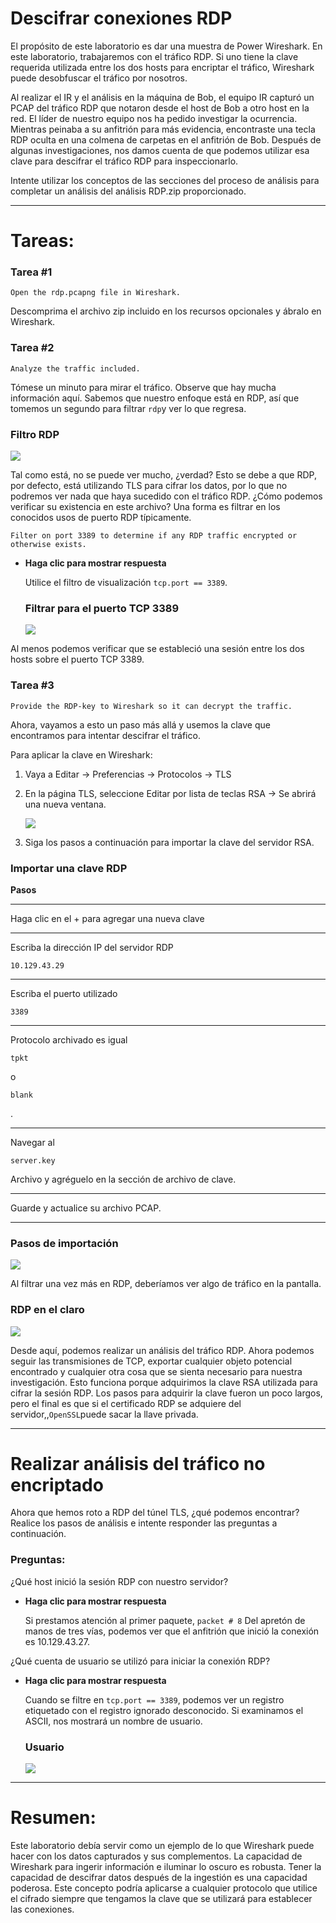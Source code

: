 # Descifrar conexiones RDP

El propósito de este laboratorio es dar una muestra de Power Wireshark. En este laboratorio, trabajaremos con el tráfico RDP. Si uno tiene la clave requerida utilizada entre los dos hosts para encriptar el tráfico, Wireshark puede desobfuscar el tráfico por nosotros.

Al realizar el IR y el análisis en la máquina de Bob, el equipo IR capturó un PCAP del tráfico RDP que notaron desde el host de Bob a otro host en la red. El líder de nuestro equipo nos ha pedido investigar la ocurrencia. Mientras peinaba a su anfitrión para más evidencia, encontraste una tecla RDP oculta en una colmena de carpetas en el anfitrión de Bob. Después de algunas investigaciones, nos damos cuenta de que podemos utilizar esa clave para descifrar el tráfico RDP para inspeccionarlo.

Intente utilizar los conceptos de las secciones del proceso de análisis para completar un análisis del análisis RDP.zip proporcionado.

---

# **Tareas:**

### **Tarea #1**

`Open the rdp.pcapng file in Wireshark.`

Descomprima el archivo zip incluido en los recursos opcionales y ábralo en Wireshark.

### **Tarea #2**

`Analyze the traffic included.`

Tómese un minuto para mirar el tráfico. Observe que hay mucha información aquí. Sabemos que nuestro enfoque está en RDP, así que tomemos un segundo para filtrar `rdp`y ver lo que regresa.

### **Filtro RDP**

![](https://academy.hackthebox.com/storage/modules/81/enc-rdp.png)

Tal como está, no se puede ver mucho, ¿verdad? Esto se debe a que RDP, por defecto, está utilizando TLS para cifrar los datos, por lo que no podremos ver nada que haya sucedido con el tráfico RDP. ¿Cómo podemos verificar su existencia en este archivo? Una forma es filtrar en los conocidos usos de puerto RDP típicamente.

`Filter on port 3389 to determine if any RDP traffic encrypted or otherwise exists.`

- **Haga clic para mostrar respuesta**
    
    Utilice el filtro de visualización `tcp.port == 3389`.
    
    ### **Filtrar para el puerto TCP 3389**
    
    ![](https://academy.hackthebox.com/storage/modules/81/3389.png)
    

Al menos podemos verificar que se estableció una sesión entre los dos hosts sobre el puerto TCP 3389.

### **Tarea #3**

`Provide the RDP-key to Wireshark so it can decrypt the traffic.`

Ahora, vayamos a esto un paso más allá y usemos la clave que encontramos para intentar descifrar el tráfico.

Para aplicar la clave en Wireshark:

1. Vaya a Editar → Preferencias → Protocolos → TLS
2. En la página TLS, seleccione Editar por lista de teclas RSA → Se abrirá una nueva ventana.
    
    ![](https://academy.hackthebox.com/storage/modules/81/import-ws.png)
    
3. Siga los pasos a continuación para importar la clave del servidor RSA.

### **Importar una clave RDP**

**Pasos**

---

Haga clic en el + para agregar una nueva clave

---

Escriba la dirección IP del servidor RDP

```
10.129.43.29
```

---

Escriba el puerto utilizado

```
3389
```

---

Protocolo archivado es igual

```
tpkt
```

o

```
blank
```

.

---

Navegar al

```
server.key
```

Archivo y agréguelo en la sección de archivo de clave.

---

Guarde y actualice su archivo PCAP.

---

### **Pasos de importación**

![](https://academy.hackthebox.com/storage/modules/81/import-steps.png)

Al filtrar una vez más en RDP, deberíamos ver algo de tráfico en la pantalla.

### **RDP en el claro**

![](https://academy.hackthebox.com/storage/modules/81/rdp-clear.png)

Desde aquí, podemos realizar un análisis del tráfico RDP. Ahora podemos seguir las transmisiones de TCP, exportar cualquier objeto potencial encontrado y cualquier otra cosa que se sienta necesario para nuestra investigación. Esto funciona porque adquirimos la clave RSA utilizada para cifrar la sesión RDP. Los pasos para adquirir la clave fueron un poco largos, pero el final es que si el certificado RDP se adquiere del servidor,,`OpenSSL`puede sacar la llave privada.

---

# **Realizar análisis del tráfico no encriptado**

Ahora que hemos roto a RDP del túnel TLS, ¿qué podemos encontrar? Realice los pasos de análisis e intente responder las preguntas a continuación.

### **Preguntas:**

¿Qué host inició la sesión RDP con nuestro servidor?

- **Haga clic para mostrar respuesta**
    
    Si prestamos atención al primer paquete, `packet # 8` Del apretón de manos de tres vías, podemos ver que el anfitrión que inició la conexión es 10.129.43.27.
    

¿Qué cuenta de usuario se utilizó para iniciar la conexión RDP?

- **Haga clic para mostrar respuesta**
    
    Cuando se filtre en `tcp.port == 3389`, podemos ver un registro etiquetado con el registro ignorado desconocido. Si examinamos el ASCII, nos mostrará un nombre de usuario.
    
    ### **Usuario**
    
    ![](https://academy.hackthebox.com/storage/modules/81/rdp-user.png)
    

---

# **Resumen:**

Este laboratorio debía servir como un ejemplo de lo que Wireshark puede hacer con los datos capturados y sus complementos. La capacidad de Wireshark para ingerir información e iluminar lo oscuro es robusta. Tener la capacidad de descifrar datos después de la ingestión es una capacidad poderosa. Este concepto podría aplicarse a cualquier protocolo que utilice el cifrado siempre que tengamos la clave que se utilizará para establecer las conexiones.